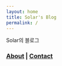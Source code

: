 ```yaml
---
layout: home
title: Solar's Blog
permalink: /
---
```


Solar의 블로그

### [About](./_pages/about.md) | [Contact](./_pages/contact.md)
